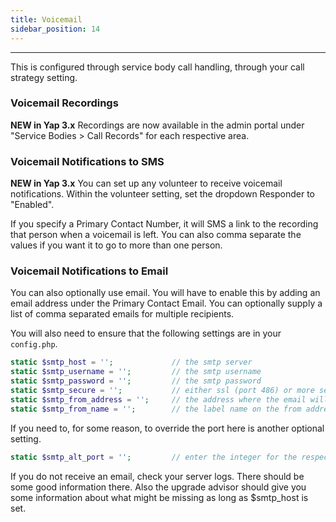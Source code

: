 ```yaml
---
title: Voicemail
sidebar_position: 14
---
```


---

This is configured through service body call handling, through your call strategy setting.

### Voicemail Recordings

**NEW in Yap 3.x** Recordings are now available in the admin portal under "Service Bodies > Call Records" for each respective area.

### Voicemail Notifications to SMS

**NEW in Yap 3.x** You can set up any volunteer to receive voicemail notifications.  Within the volunteer setting, set the dropdown Responder to "Enabled".

If you specify a Primary Contact Number, it will SMS a link to the recording that person when a voicemail is left.  You can also comma separate the values if you want it to go to more than one person.

### Voicemail Notifications to Email

You can also optionally use email.  You will have to enable this by adding an email address under the Primary Contact Email.  You can optionally supply a list of comma separated emails for multiple recipients.

You will also need to ensure that the following settings are in your `config.php`.

```php
static $smtp_host = '';             // the smtp server
static $smtp_username = '';         // the smtp username
static $smtp_password = '';         // the smtp password
static $smtp_secure = '';           // either ssl (port 486) or more securely tls (port 587)
static $smtp_from_address = '';     // the address where the email will be sent from
static $smtp_from_name = '';        // the label name on the from address
```

If you need to, for some reason, to override the port here is another optional setting.

```php
static $smtp_alt_port = '';         // enter the integer for the respective to use
```

If you do not receive an email, check your server logs.  There should be some good information there.  Also the upgrade advisor should give you some information about what might be missing as long as $smtp_host is set.

